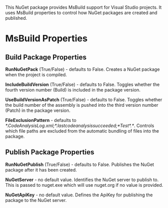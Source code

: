 This NuGet package provides MsBuild support for Visual Studio projects. It uses MsBuild properties to control how NuGet packages are created and published.

# MsBuild Properties

## Build Package Properties
**RunNuGetPack** (True/False) - defaults to False. Creates a NuGet package when the project is compiled.

**IncludeBuildVersion** (True/False) - defaults to False. Toggles whether the fourth version number (Build) is included in the package version.

**UseBuildVersionAsPatch** (True/False) - defaults to False. Toggles whether the build number of the assembly is pushed into the third version number (Patch) in the package version.

**FileExclusionPattern** - defaults to _\*.CodeAnalysisLog.xml;\*.lastcodeanalysissucceeded;\*Test\*.\*_. Controls which file paths are excluded from the automatic bundling of files into the package.


## Publish Package Properties
**RunNuGetPublish** (True/False) - defaults to False. Publishes the NuGet package after it has been created.

**NuGetServer** - no default value. Identifies the NuGet server to publish to. This is passed to nuget.exe which will use nuget.org if no value is provided.

**NuGetApiKey** - no default value. Defines the ApiKey for publishing the package to the NuGet server.
